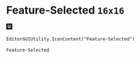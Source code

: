 # Feature-Selected `16x16`
<img src="/img/Feature-Selected.png" width=16 height=16>

``` CSharp
EditorGUIUtility.IconContent("Feature-Selected")
```
```
Feature-Selected
```
